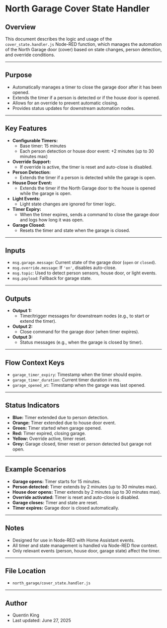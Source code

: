 # North Garage Cover State Handler

## Overview

This document describes the logic and usage of the `cover_state.handler.js` Node-RED function, which manages the automation of the North Garage door (cover) based on state changes, person detection, and override conditions.

---

## Purpose

- Automatically manages a timer to close the garage door after it has been opened.
- Extends the timer if a person is detected or if the house door is opened.
- Allows for an override to prevent automatic closing.
- Provides status updates for downstream automation nodes.

---

## Key Features

- **Configurable Timers:**
  - Base timer: 15 minutes
  - Each person detection or house door event: +2 minutes (up to 30 minutes max)
- **Override Support:**
  - If override is active, the timer is reset and auto-close is disabled.
- **Person Detection:**
  - Extends the timer if a person is detected while the garage is open.
- **House Door Event:**
  - Extends the timer if the North Garage door to the house is opened while the garage is open.
- **Light Events:**
  - Light state changes are ignored for timer logic.
- **Timer Expiry:**
  - When the timer expires, sends a command to close the garage door and logs how long it was open.
- **Garage Closed:**
  - Resets the timer and state when the garage is closed.

---

## Inputs

- `msg.garage.message`: Current state of the garage door (`open` or `closed`).
- `msg.override.message`: If `'on'`, disables auto-close.
- `msg.topic`: Used to detect person sensors, house door, or light events.
- `msg.payload`: Fallback for garage state.

---

## Outputs

- **Output 1:**
  - Timer/trigger messages for downstream nodes (e.g., to start or extend the timer).
- **Output 2:**
  - Close command for the garage door (when timer expires).
- **Output 3:**
  - Status messages (e.g., when the garage is closed by timer).

---

## Flow Context Keys

- `garage_timer_expiry`: Timestamp when the timer should expire.
- `garage_timer_duration`: Current timer duration in ms.
- `garage_opened_at`: Timestamp when the garage was last opened.

---

## Status Indicators

- **Blue:** Timer extended due to person detection.
- **Orange:** Timer extended due to house door event.
- **Green:** Timer started when garage opened.
- **Red:** Timer expired, closing garage.
- **Yellow:** Override active, timer reset.
- **Grey:** Garage closed, timer reset or person detected but garage not open.

---

## Example Scenarios

- **Garage opens:** Timer starts for 15 minutes.
- **Person detected:** Timer extends by 2 minutes (up to 30 minutes max).
- **House door opens:** Timer extends by 2 minutes (up to 30 minutes max).
- **Override activated:** Timer is reset and auto-close is disabled.
- **Garage closes:** Timer and state are reset.
- **Timer expires:** Garage door is closed automatically.

---

## Notes

- Designed for use in Node-RED with Home Assistant events.
- All timer and state management is handled via Node-RED flow context.
- Only relevant events (person, house door, garage state) affect the timer.

---

## File Location

- `north_garage/cover_state.handler.js`

---

## Author

- Quentin King
- Last updated: June 27, 2025
